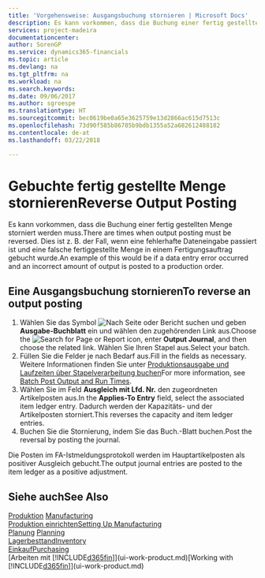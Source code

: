 ```yaml
---
title: 'Vorgehensweise: Ausgangsbuchung stornieren | Microsoft Docs'
description: Es kann vorkommen, dass die Buchung einer fertig gestellten Menge storniert werden muss. Dies ist z. B. der Fall, wenn eine fehlerhafte Dateneingabe passiert ist und eine falsche fertiggestellte Menge in einem Fertigungsauftrag gebucht wurde.
services: project-madeira
documentationcenter: 
author: SorenGP
ms.service: dynamics365-financials
ms.topic: article
ms.devlang: na
ms.tgt_pltfrm: na
ms.workload: na
ms.search.keywords: 
ms.date: 09/06/2017
ms.author: sgroespe
ms.translationtype: HT
ms.sourcegitcommit: bec0619be0a65e3625759e13d2866ac615d7513c
ms.openlocfilehash: 73d90f585b86785b9bdb1355a52a682612488182
ms.contentlocale: de-at
ms.lasthandoff: 03/22/2018

---
```

# <a name="reverse-output-posting"></a><span data-ttu-id="7cfac-104">Gebuchte fertig gestellte Menge stornieren</span><span class="sxs-lookup"><span data-stu-id="7cfac-104">Reverse Output Posting</span></span>
<span data-ttu-id="7cfac-105">Es kann vorkommen, dass die Buchung einer fertig gestellten Menge storniert werden muss.</span><span class="sxs-lookup"><span data-stu-id="7cfac-105">There are times when output posting must be reversed.</span></span> <span data-ttu-id="7cfac-106">Dies ist z. B. der Fall, wenn eine fehlerhafte Dateneingabe passiert ist und eine falsche fertiggestellte Menge in einem Fertigungsauftrag gebucht wurde.</span><span class="sxs-lookup"><span data-stu-id="7cfac-106">An example of this would be if a data entry error occurred and an incorrect amount of output is posted to a production order.</span></span>  

## <a name="to-reverse-an-output-posting"></a><span data-ttu-id="7cfac-107">Eine Ausgangsbuchung stornieren</span><span class="sxs-lookup"><span data-stu-id="7cfac-107">To reverse an output posting</span></span>  
1.  <span data-ttu-id="7cfac-108">Wählen Sie das Symbol ![Nach Seite oder Bericht suchen](media/ui-search/search_small.png "Nach Seite oder Bericht suchen") und geben **Ausgabe-Buchblatt** ein und wählen den zugehörenden Link aus.</span><span class="sxs-lookup"><span data-stu-id="7cfac-108">Choose the ![Search for Page or Report](media/ui-search/search_small.png "Search for Page or Report icon") icon, enter **Output Journal**, and then choose the related link.</span></span> <span data-ttu-id="7cfac-109">Wählen Sie Ihren Stapel aus.</span><span class="sxs-lookup"><span data-stu-id="7cfac-109">Select your batch.</span></span>  
2. <span data-ttu-id="7cfac-110">Füllen Sie die Felder je nach Bedarf aus.</span><span class="sxs-lookup"><span data-stu-id="7cfac-110">Fill in the fields as necessary.</span></span> <span data-ttu-id="7cfac-111">Weitere Informationen finden Sie unter [Produktionsausgabe und Laufzeiten über Stapelverarbeitung buchen](production-how-to-post-output-quantity.md)</span><span class="sxs-lookup"><span data-stu-id="7cfac-111">For more information, see [Batch Post Output and Run Times](production-how-to-post-output-quantity.md).</span></span>
3.  <span data-ttu-id="7cfac-112">Wählen Sie im Feld **Ausgleich mit Lfd. Nr.** den zugeordneten Artikelposten aus.</span><span class="sxs-lookup"><span data-stu-id="7cfac-112">In the **Applies-To Entry** field, select the associated item ledger entry.</span></span> <span data-ttu-id="7cfac-113">Dadurch werden der Kapazitäts- und der Artikelposten storniert.</span><span class="sxs-lookup"><span data-stu-id="7cfac-113">This reverses the capacity and item ledger entries.</span></span>  
4. <span data-ttu-id="7cfac-114">Buchen Sie die Stornierung, indem Sie das Buch.-Blatt buchen.</span><span class="sxs-lookup"><span data-stu-id="7cfac-114">Post the reversal by posting the journal.</span></span>  

<span data-ttu-id="7cfac-115">Die Posten im FA-Istmeldungsprotokoll werden im Hauptartikelposten als positiver Ausgleich gebucht.</span><span class="sxs-lookup"><span data-stu-id="7cfac-115">The output journal entries are posted to the item ledger as a positive adjustment.</span></span>  

## <a name="see-also"></a><span data-ttu-id="7cfac-116">Siehe auch</span><span class="sxs-lookup"><span data-stu-id="7cfac-116">See Also</span></span>  
 <span data-ttu-id="7cfac-117">[Produktion](production-manage-manufacturing.md)  </span><span class="sxs-lookup"><span data-stu-id="7cfac-117">[Manufacturing](production-manage-manufacturing.md)  </span></span>  
 [<span data-ttu-id="7cfac-118">Produktion einrichten</span><span class="sxs-lookup"><span data-stu-id="7cfac-118">Setting Up Manufacturing</span></span>](production-configure-production-processes.md)  
 <span data-ttu-id="7cfac-119">[Planung](production-planning.md)    </span><span class="sxs-lookup"><span data-stu-id="7cfac-119">[Planning](production-planning.md)    </span></span>  
 [<span data-ttu-id="7cfac-120">Lagerbesttand</span><span class="sxs-lookup"><span data-stu-id="7cfac-120">Inventory</span></span>](inventory-manage-inventory.md)  
 [<span data-ttu-id="7cfac-121">Einkauf</span><span class="sxs-lookup"><span data-stu-id="7cfac-121">Purchasing</span></span>](purchasing-manage-purchasing.md)  
 <span data-ttu-id="7cfac-122">[Arbeiten mit [!INCLUDE[d365fin](includes/d365fin_md.md)]](ui-work-product.md)</span><span class="sxs-lookup"><span data-stu-id="7cfac-122">[Working with [!INCLUDE[d365fin](includes/d365fin_md.md)]](ui-work-product.md)</span></span>  

